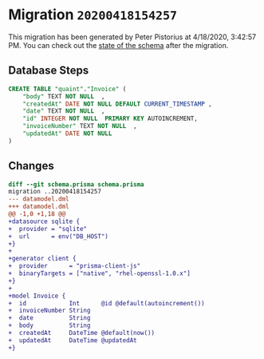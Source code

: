 # Migration `20200418154257`

This migration has been generated by Peter Pistorius at 4/18/2020, 3:42:57 PM.
You can check out the [state of the schema](./schema.prisma) after the migration.

## Database Steps

```sql
CREATE TABLE "quaint"."Invoice" (
    "body" TEXT NOT NULL  ,
    "createdAt" DATE NOT NULL DEFAULT CURRENT_TIMESTAMP ,
    "date" TEXT NOT NULL  ,
    "id" INTEGER NOT NULL  PRIMARY KEY AUTOINCREMENT,
    "invoiceNumber" TEXT NOT NULL  ,
    "updatedAt" DATE NOT NULL  
) 
```

## Changes

```diff
diff --git schema.prisma schema.prisma
migration ..20200418154257
--- datamodel.dml
+++ datamodel.dml
@@ -1,0 +1,18 @@
+datasource sqlite {
+  provider = "sqlite"
+  url      = env("DB_HOST")
+}
+
+generator client {
+  provider      = "prisma-client-js"
+  binaryTargets = ["native", "rhel-openssl-1.0.x"]
+}
+
+model Invoice {
+  id            Int      @id @default(autoincrement())
+  invoiceNumber String
+  date          String
+  body          String
+  createdAt     DateTime @default(now())
+  updatedAt     DateTime @updatedAt
+}
```


